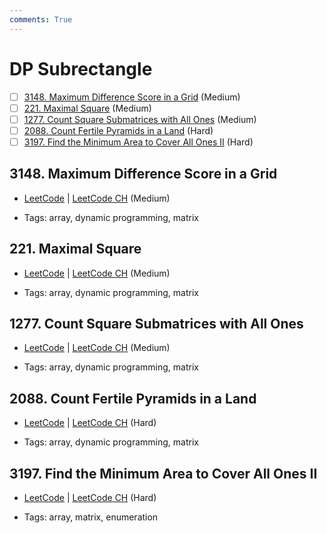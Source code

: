 ```yaml
---
comments: True
---
```


# DP Subrectangle

- [ ] [3148. Maximum Difference Score in a Grid](https://leetcode.cn/problems/maximum-difference-score-in-a-grid/) (Medium)
- [ ] [221. Maximal Square](https://leetcode.cn/problems/maximal-square/) (Medium)
- [ ] [1277. Count Square Submatrices with All Ones](https://leetcode.cn/problems/count-square-submatrices-with-all-ones/) (Medium)
- [ ] [2088. Count Fertile Pyramids in a Land](https://leetcode.cn/problems/count-fertile-pyramids-in-a-land/) (Hard)
- [ ] [3197. Find the Minimum Area to Cover All Ones II](https://leetcode.cn/problems/find-the-minimum-area-to-cover-all-ones-ii/) (Hard)

## 3148. Maximum Difference Score in a Grid

-   [LeetCode](https://leetcode.com/problems/maximum-difference-score-in-a-grid/) | [LeetCode CH](https://leetcode.cn/problems/maximum-difference-score-in-a-grid/) (Medium)

-   Tags: array, dynamic programming, matrix

## 221. Maximal Square

-   [LeetCode](https://leetcode.com/problems/maximal-square/) | [LeetCode CH](https://leetcode.cn/problems/maximal-square/) (Medium)

-   Tags: array, dynamic programming, matrix

## 1277. Count Square Submatrices with All Ones

-   [LeetCode](https://leetcode.com/problems/count-square-submatrices-with-all-ones/) | [LeetCode CH](https://leetcode.cn/problems/count-square-submatrices-with-all-ones/) (Medium)

-   Tags: array, dynamic programming, matrix

## 2088. Count Fertile Pyramids in a Land

-   [LeetCode](https://leetcode.com/problems/count-fertile-pyramids-in-a-land/) | [LeetCode CH](https://leetcode.cn/problems/count-fertile-pyramids-in-a-land/) (Hard)

-   Tags: array, dynamic programming, matrix

## 3197. Find the Minimum Area to Cover All Ones II

-   [LeetCode](https://leetcode.com/problems/find-the-minimum-area-to-cover-all-ones-ii/) | [LeetCode CH](https://leetcode.cn/problems/find-the-minimum-area-to-cover-all-ones-ii/) (Hard)

-   Tags: array, matrix, enumeration
